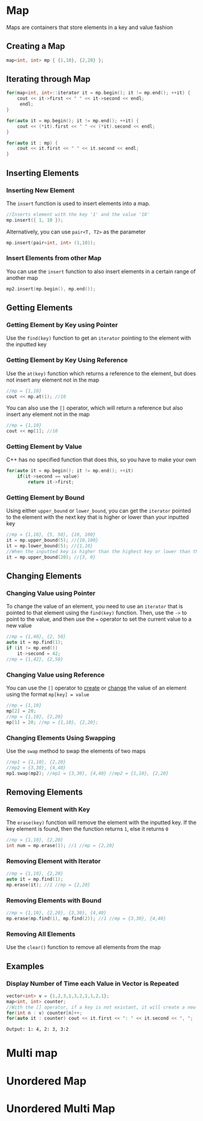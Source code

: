 # Map

Maps are containers that store elements in a key and value fashion

## Creating a Map

```cpp
map<int, int> mp { {1,10}, {2,20} };
```

## Iterating through Map

```cpp
for(map<int, int>::iterator it = mp.begin(); it != mp.end(); ++it) { 
    cout << it->first << " " << it->second << endl;
	 endl;
}
```

```cpp
for(auto it = mp.begin(); it != mp.end(); ++it) { 
    cout << (*it).first << " " << (*it).second << endl;
}
```

```cpp
for(auto it : mp) {
    cout << it.first << " " << it.second << endl;
}
```

## Inserting Elements

### Inserting New Element

The `insert` function is used to insert elements into a map. 

```cpp
//Inserts element with the key '1' and the value '10'
mp.insert({ 1, 10 });
```

Alternatively, you can use `pair<T, T2>` as the parameter

```cpp
mp.insert(pair<int, int> (1,10));
```

### Insert Elements from other Map

You can use the `insert` function to also insert elements in a certain range of another map

```cpp
mp2.insert(mp.begin(), mp.end());
```

## Getting Elements

### Getting Element by Key using Pointer

Use the `find(key)` function to get an `iterator` pointing to the element with the inputted key

### Getting Element by Key Using Reference

Use the `at(key)` function which returns a reference to the element, but does not insert any element not in the map

```cpp
//mp = {1,10}
cout << mp.at(1); //10
```

You can also use the `[]` operator, which will return a reference but also insert any element not in the map

```cpp
//mp = {1,10}
cout << mp[1]; //10
```

### Getting Element by Value

C++ has no specified function that does this, so you have to make your own

```cpp
for(auto it = mp.begin(); it != mp.end(); ++it) 
    if(it->second == value) 
        return it->first;
```

### Getting Element by Bound

Using either `upper_bound` or `lower_bound`, you can get the `iterator` pointed to the element with the next key that is higher or lower than your inputted key

```cpp
//mp = {1,10}, {5, 50}, {10, 100}
it = mp.upper_bound(5); //{10,100}
it = mp.lower_bound(5); //{1,10}
//When the inputted key is higher than the highest key or lower than the lowest key, then the key is returned as the size of the map and the value is returned as 0
it = mp.upper_bound(20); //{3, 0}
```

## Changing Elements

### Changing Value using Pointer

To change the value of an element, you need to use an `iterator` that is pointed to that element using the `find(key)` function. Then, use the `->` to point to the value, and then use the `=` operator to set the current value to a new value

```cpp
//mp = {1,40}, {2, 50}
auto it = mp.find(1);
if (it != mp.end()) 
    it->second = 42;
//mp = {1,42}, {2,50}
```

### Changing Value using Reference

You can use the `[]` operator to <u>create</u> or <u>change</u> the value of an element using the format `mp[key] = value`

```cpp
//mp = {1,10}
mp[2] = 20;
//mp = {1,10}, {2,20}
mp[1] = 20; //mp = {1,10}, {2,20};
```

### Changing Elements Using Swapping

Use the `swap` method to swap the elements of two maps

```cpp
//mp1 = {1,10}, {2,20}
//mp2 = {3,30}, {4,40}
mp1.swap(mp2); //mp1 = {3,30}, {4,40} //mp2 = {1,10}, {2,20}
```

## Removing Elements

### Removing Element with Key

The `erase(key)` function will remove the element with the inputted key. If the key element is found, then the function returns `1`, else it returns `0`

```cpp
//mp = {1,10}, {2,20}
int num = mp.erase(1); //1 //mp = {2,20} 
```

### Removing Element with Iterator

```cpp
//mp = {1,10}, {2,20}
auto it = mp.find(1);
mp.erase(it); //1 //mp = {2,20}
```

### Removing Elements with Bound

```cpp
//mp = {1,10}, {2,20}, {3,30}, {4,40}
mp.erase(mp.find(1), mp.find(2)); //1 //mp = {3,30}, {4,40}
```

### Removing All Elements

Use the `clear()` function to remove all elements from the map

## Examples

### Display  Number of Time  each Value in Vector is Repeated

```cpp
vector<int> v = {1,2,3,1,3,2,1,1,2,1};
map<int, int> counter;
//With the [] operator, if a key is not existant, it will create a new element with that key and a value of '0'
for(int n : v) counter[n]++;
for(auto it : counter) cout << it.first << ": " << it.second << ", ";
```

`Output: 1: 4, 2: 3, 3:2`

# Multi map

# Unordered Map

# Unordered Multi Map


